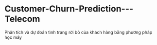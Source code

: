 # Customer-Churn-Prediction---Telecom
Phân tích và dự đoán tình trạng rời bỏ của khách hàng bằng phương pháp học máy
